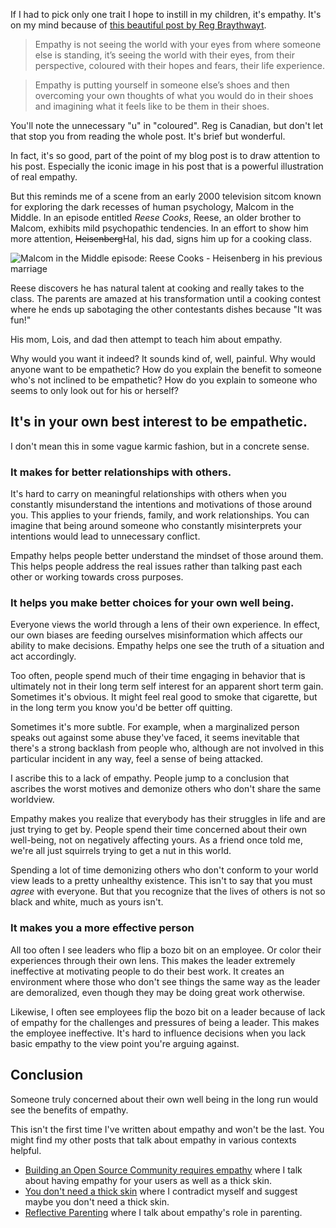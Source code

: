 If I had to pick only one trait I hope to instill in my children, it's empathy. It's on my mind because of [this beautiful post by Reg Braythwayt](http://braythwayt.com/2014/03/17/empathy.html).

> Empathy is not seeing the world with your eyes from where someone else is standing, it’s seeing the world with their eyes, from their perspective, coloured with their hopes and fears, their life experience.

> Empathy is putting yourself in someone else’s shoes and then overcoming your own thoughts of what you would do in their shoes and imagining what it feels like to be them in their shoes.

You'll note the unnecessary "u" in "coloured". Reg is Canadian, but don't let that stop you from reading the whole post. It's brief but wonderful.

In fact, it's so good, part of the point of my blog post is to draw attention to his post. Especially the iconic image in his post that is a powerful illustration of real empathy.

But this reminds me of a scene from an early 2000 television sitcom known for exploring the dark recesses of human psychology, Malcom in the Middle. In an episode entitled _Reese Cooks_, Reese, an older brother to Malcom, exhibits mild psychopathic tendencies. In an effort to show him more attention, ~~Heisenberg~~Hal, his dad, signs him up for a cooking class.

![Malcom in the Middle episode: Reese Cooks - Heisenberg in his previous marriage](https://f.cloud.github.com/assets/19977/2463115/7ea028fa-af88-11e3-8a79-e3ba584a561d.jpg)

Reese discovers he has natural talent at cooking and really takes to the class. The parents are amazed at his transformation until a cooking contest where he ends up sabotaging the other contestants dishes because "It was fun!"

His mom, Lois, and dad then attempt to teach him about empathy.

<dialog>
<dt>Lois:</dt><dd>How would you feel if you were that poor woman whose quiche you salted?</dd>
<dt>Reese:</dt><dd>…Fat?</dd>
<dt>Hal:</dt><dd>Reese, do you know what empathy is?</dd> 
<dt>Reese:</dt><dd>No.</dd>
<dt>Hal:</dt><dd>Well, empathy is putting yourself in other people's shoes so you can feel what they do. If you hurt someone, empathy makes you hurt as well.</dd>
<dt>Reese:</dt><dd>Then why would you want empathy?</dd>
</dialog>

Why would you want it indeed? It sounds kind of, well, painful. Why would anyone want to be empathetic? How do you explain the benefit to someone who's not inclined to be empathetic? How do you explain to someone who seems to only look out for his or herself?

## It's in your own best interest to be empathetic.

I don't mean this in some vague karmic fashion, but in a concrete sense.

### It makes for better relationships with others.

It's hard to carry on meaningful relationships with others when you constantly misunderstand the intentions and motivations of those around you. This applies to your friends, family, and work relationships. You can imagine that being around someone who constantly misinterprets your intentions would lead to unnecessary conflict.

Empathy helps people better understand the mindset of those around them. This helps people address the real issues rather than talking past each other or working towards cross purposes.

### It helps you make better choices for your own well being.

Everyone views the world through a lens of their own experience. In effect, our own biases are feeding ourselves misinformation which affects our ability to make decisions. Empathy helps one see the truth of a situation and act accordingly.

Too often, people spend much of their time engaging in behavior that is ultimately not in their long term self interest for an apparent short term gain. Sometimes it's obvious. It might feel real good to smoke that cigarette, but in the long term you know you'd be better off quitting.

Sometimes it's more subtle. For example, when a marginalized person speaks out against some abuse they've faced, it seems inevitable that there's a strong backlash from people who, although are not involved in this particular incident in any way, feel a sense of being attacked.

I ascribe this to a lack of empathy. People jump to a conclusion that ascribes the worst motives and demonize others who don't share the same worldview.

Empathy makes you realize that everybody has their struggles in life and are just trying to get by. People spend their time concerned about their own well-being, not on negatively affecting yours. As a friend once told me, we're all just squirrels trying to get a nut in this world. 

Spending a lot of time demonizing others who don't conform to your world view leads to a pretty unhealthy existence. This isn't to say that you must _agree_ with everyone. But that you recognize that the lives of others is not so black and white, much as yours isn't.

### It makes you a more effective person

All too often I see leaders who flip a bozo bit on an employee. Or color their experiences through their own lens. This makes the leader extremely ineffective at motivating people to do their best work. It creates an environment where those who don't see things the same way as the leader are demoralized, even though they may be doing great work otherwise.

Likewise, I often see employees flip the bozo bit on a leader because of lack of empathy for the challenges and pressures of being a leader. This makes the employee ineffective. It's hard to influence decisions when you lack basic empathy to the view point you're arguing against.

## Conclusion

Someone truly concerned about their own well being in the long run would see the benefits of empathy.

This isn't the first time I've written about empathy and won't be the last. You might find my other posts that talk about empathy in various contexts helpful.

* [Building an Open Source Community requires empathy](http://haacked.com/archive/2007/03/26/building-a-strong-open-source-community-requires-empathy.aspx/) where I talk about having empathy for your users as well as a thick skin.
* [You don't need a thick skin](http://haacked.com/archive/2012/12/17/you-do-not-need-a-thick-skin.aspx/) where I contradict myself and suggest maybe you don't need a thick skin.
* [Reflective Parenting](http://haacked.com/archive/2013/05/27/reflective-parenting.aspx/) where I talk about empathy's role in parenting.
